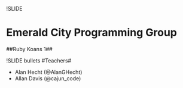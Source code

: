 !SLIDE 
# Emerald City Programming Group #
##Ruby Koans 1##

!SLIDE bullets
#Teachers#
* Alan Hecht (@AlanGHecht)
* Allan Davis (@cajun_code)



